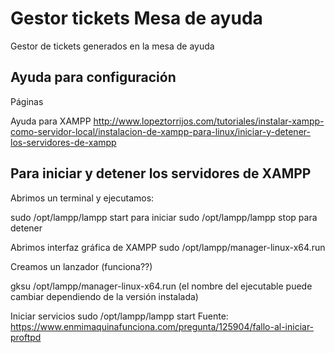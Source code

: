 # Gestor tickets Mesa de ayuda 
Gestor de tickets generados en la mesa de ayuda


## Ayuda para configuración

Páginas 

Ayuda para XAMPP
http://www.lopeztorrijos.com/tutoriales/instalar-xampp-como-servidor-local/instalacion-de-xampp-para-linux/iniciar-y-detener-los-servidores-de-xampp

## Para iniciar y detener los servidores de XAMPP 

Abrimos un terminal y ejecutamos: 

sudo /opt/lampp/lampp start para iniciar
sudo /opt/lampp/lampp stop para detener

Abrimos interfaz gráfica de XAMPP
sudo /opt/lampp/manager-linux-x64.run

Creamos un lanzador (funciona??)

gksu /opt/lampp/manager-linux-x64.run  (el nombre del ejecutable puede cambiar dependiendo de la versión instalada)

Iniciar servicios
sudo /opt/lampp/lampp start
Fuente: https://www.enmimaquinafunciona.com/pregunta/125904/fallo-al-iniciar-proftpd

